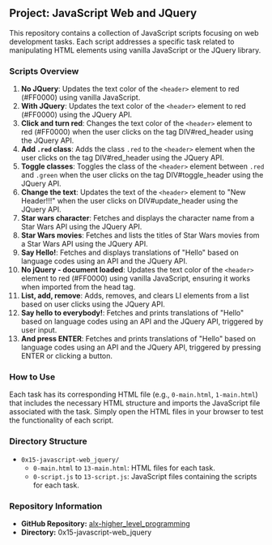 ## Project: JavaScript Web and JQuery

This repository contains a collection of JavaScript scripts focusing on web development tasks. Each script addresses a specific task related to manipulating HTML elements using vanilla JavaScript or the JQuery library.

### Scripts Overview

1. **No JQuery**: Updates the text color of the `<header>` element to red (#FF0000) using vanilla JavaScript.
2. **With JQuery**: Updates the text color of the `<header>` element to red (#FF0000) using the JQuery API.
3. **Click and turn red**: Changes the text color of the `<header>` element to red (#FF0000) when the user clicks on the tag DIV#red_header using the JQuery API.
4. **Add `.red` class**: Adds the class `.red` to the `<header>` element when the user clicks on the tag DIV#red_header using the JQuery API.
5. **Toggle classes**: Toggles the class of the `<header>` element between `.red` and `.green` when the user clicks on the tag DIV#toggle_header using the JQuery API.
6. **Change the text**: Updates the text of the `<header>` element to "New Header!!!" when the user clicks on DIV#update_header using the JQuery API.
7. **Star wars character**: Fetches and displays the character name from a Star Wars API using the JQuery API.
8. **Star Wars movies**: Fetches and lists the titles of Star Wars movies from a Star Wars API using the JQuery API.
9. **Say Hello!**: Fetches and displays translations of "Hello" based on language codes using an API and the JQuery API.
10. **No jQuery - document loaded**: Updates the text color of the `<header>` element to red (#FF0000) using vanilla JavaScript, ensuring it works when imported from the head tag.
11. **List, add, remove**: Adds, removes, and clears LI elements from a list based on user clicks using the JQuery API.
12. **Say hello to everybody!**: Fetches and prints translations of "Hello" based on language codes using an API and the JQuery API, triggered by user input.
13. **And press ENTER**: Fetches and prints translations of "Hello" based on language codes using an API and the JQuery API, triggered by pressing ENTER or clicking a button.

### How to Use

Each task has its corresponding HTML file (e.g., `0-main.html`, `1-main.html`) that includes the necessary HTML structure and imports the JavaScript file associated with the task. Simply open the HTML files in your browser to test the functionality of each script.

### Directory Structure

- `0x15-javascript-web_jquery/`
  - `0-main.html` to `13-main.html`: HTML files for each task.
  - `0-script.js` to `13-script.js`: JavaScript files containing the scripts for each task.

### Repository Information

- **GitHub Repository:** [alx-higher_level_programming](https://github.com/Nainah23/alx-higher_level_programming)
- **Directory:** 0x15-javascript-web_jquery
